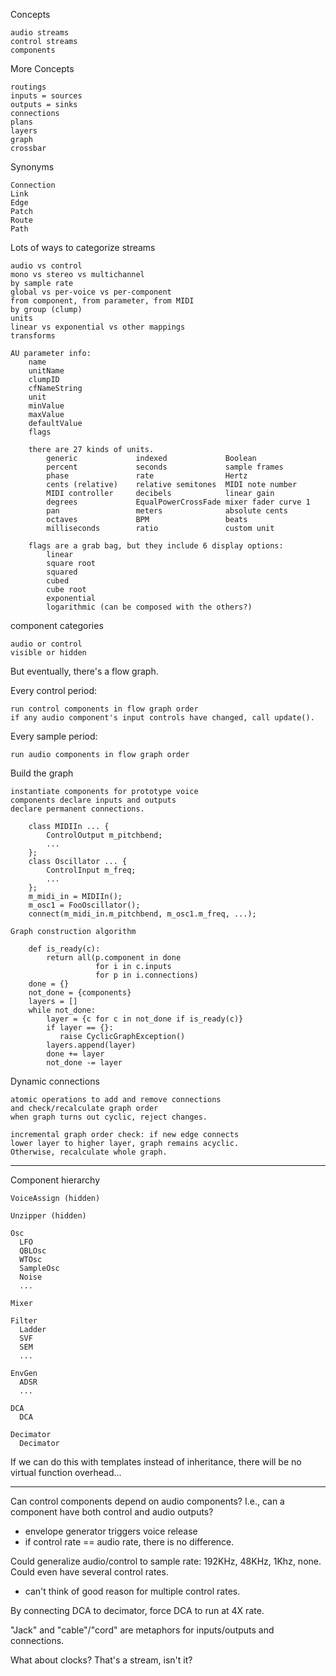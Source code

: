 Concepts

    audio streams
    control streams
    components

More Concepts

    routings
    inputs = sources
    outputs = sinks
    connections
    plans
    layers
    graph
    crossbar
    
Synonyms

	Connection
	Link
	Edge
	Patch
	Route
	Path
	

Lots of ways to categorize streams

    audio vs control
    mono vs stereo vs multichannel
    by sample rate
    global vs per-voice vs per-component
    from component, from parameter, from MIDI
    by group (clump)
    units
    linear vs exponential vs other mappings
    transforms

    AU parameter info:
        name
        unitName
        clumpID
        cfNameString
        unit
        minValue
        maxValue
        defaultValue
        flags

        there are 27 kinds of units.
            generic             indexed             Boolean
            percent             seconds             sample frames
            phase               rate                Hertz
            cents (relative)    relative semitones  MIDI note number
            MIDI controller     decibels            linear gain
            degrees             EqualPowerCrossFade mixer fader curve 1
            pan                 meters              absolute cents
            octaves             BPM                 beats
            milliseconds        ratio               custom unit

        flags are a grab bag, but they include 6 display options:
            linear
            square root
            squared
            cubed
            cube root
            exponential
            logarithmic (can be composed with the others?)

component categories

    audio or control
    visible or hidden

But eventually, there's a flow graph.

Every control period:

    run control components in flow graph order
    if any audio component's input controls have changed, call update().

Every sample period:

    run audio components in flow graph order

Build the graph

    instantiate components for prototype voice
    components declare inputs and outputs
    declare permanent connections.

        class MIDIIn ... {
            ControlOutput m_pitchbend;
            ...
        };
        class Oscillator ... {
            ControlInput m_freq;
            ...
        };
        m_midi_in = MIDIIn();
        m_osc1 = FooOscillator();
        connect(m_midi_in.m_pitchbend, m_osc1.m_freq, ...);

    Graph construction algorithm

        def is_ready(c):
            return all(p.component in done
                       for i in c.inputs
                       for p in i.connections)
        done = {}
        not_done = {components}
        layers = []
        while not_done:
            layer = {c for c in not_done if is_ready(c)}
            if layer == {}:
               raise CyclicGraphException()
            layers.append(layer)
            done += layer
            not_done -= layer

Dynamic connections

    atomic operations to add and remove connections
    and check/recalculate graph order
    when graph turns out cyclic, reject changes.

    incremental graph order check: if new edge connects
    lower layer to higher layer, graph remains acyclic.
    Otherwise, recalculate whole graph.

----------------------------------
Component hierarchy

	VoiceAssign (hidden)
	
	Unzipper (hidden)
	
	Osc
	  LFO
	  QBLOsc
	  WTOsc
	  SampleOsc
	  Noise
	  ...
	
	Mixer
	
	Filter
	  Ladder
	  SVF
	  SEM
	  ...
	
	EnvGen
	  ADSR
	  ...
	
	DCA
	  DCA
	
	Decimator
	  Decimator

If we can do this with templates instead of inheritance, there will
be no virtual function overhead...





----------------------------------

Can control components depend on audio components?
I.e., can a component have both control and audio outputs?
  - envelope generator triggers voice release
  - if control rate == audio rate, there is no difference.

Could generalize audio/control to sample rate: 192KHz, 48KHz, 1Khz, none.
Could even have several control rates.
  - can't think of good reason for multiple control rates.

By connecting DCA to decimator, force DCA to run at 4X rate.

"Jack" and "cable"/"cord" are metaphors for inputs/outputs and connections.

What about clocks?  That's a stream, isn't it?
